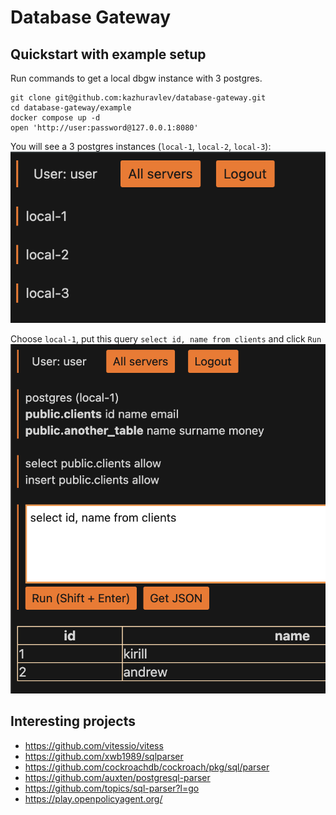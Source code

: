 # Database Gateway

## Quickstart with example setup

Run commands to get a local dbgw instance with 3 postgres.

```shell
git clone git@github.com:kazhuravlev/database-gateway.git
cd database-gateway/example
docker compose up -d
open 'http://user:password@127.0.0.1:8080'
```

You will see a 3 postgres instances (`local-1`, `local-2`, `local-3`): ![pic1_instances.png](example/pic1_instances.png)

Choose `local-1`, put this query `select id, name from clients` and click `Run` ![pic2_run.png](example/pic2_run.png)

## Interesting projects

- https://github.com/vitessio/vitess
- https://github.com/xwb1989/sqlparser
- https://github.com/cockroachdb/cockroach/pkg/sql/parser
- https://github.com/auxten/postgresql-parser
- https://github.com/topics/sql-parser?l=go
- https://play.openpolicyagent.org/
